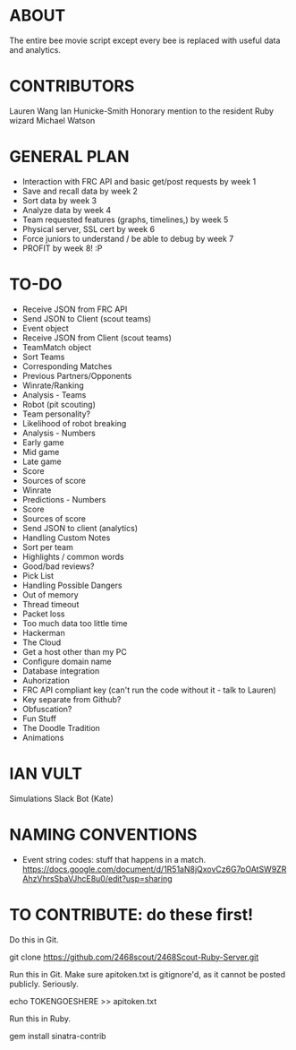 # ABOUT
The entire bee movie script except every bee is replaced with useful data and analytics.

# CONTRIBUTORS
Lauren Wang
Ian Hunicke-Smith
Honorary mention to the resident Ruby wizard Michael Watson

# GENERAL PLAN
* Interaction with FRC API and basic get/post requests by week 1
* Save and recall data by week 2
* Sort data by week 3
* Analyze data by week 4
* Team requested features (graphs, timelines,) by week 5
* Physical server, SSL cert by week 6
* Force juniors to understand / be able to debug by week 7
* PROFIT by week 8! :P

# TO-DO
* Receive JSON from FRC API
* Send JSON to Client (scout teams)
 * Event object
* Receive JSON from Client (scout teams)
 * TeamMatch object
* Sort Teams
 * Corresponding Matches
 * Previous Partners/Opponents
 * Winrate/Ranking
* Analysis - Teams
 * Robot (pit scouting)
 * Team personality?
 * Likelihood of robot breaking
* Analysis - Numbers
 * Early game
 * Mid game
 * Late game
 * Score
 * Sources of score
 * Winrate
* Predictions - Numbers
 * Score
 * Sources of score
* Send JSON to client (analytics)
* Handling Custom Notes
 * Sort per team
 * Highlights / common words
 * Good/bad reviews?
* Pick List
* Handling Possible Dangers
 * Out of memory
 * Thread timeout
 * Packet loss
 * Too much data too little time
 * Hackerman
* The Cloud
 * Get a host other than my PC
 * Configure domain name
 * Database integration
* Auhorization
 * FRC API compliant key (can't run the code without it - talk to Lauren)
 * Key separate from Github?
 * Obfuscation?
* Fun Stuff
 * The Doodle Tradition
 * Animations

# IAN VULT
Simulations
Slack Bot (Kate)

# NAMING CONVENTIONS
* Event string codes: stuff that happens in a match. https://docs.google.com/document/d/1R51aN8jQxovCz6G7pOAtSW9ZRAhzVhrsSbaVJhcE8u0/edit?usp=sharing

# TO CONTRIBUTE: do these first!
Do this in Git.

git clone https://github.com/2468scout/2468Scout-Ruby-Server.git

Run this in Git. Make sure apitoken.txt is gitignore'd, as it cannot be posted publicly. Seriously.

echo TOKENGOESHERE >> apitoken.txt

Run this in Ruby.

gem install sinatra-contrib